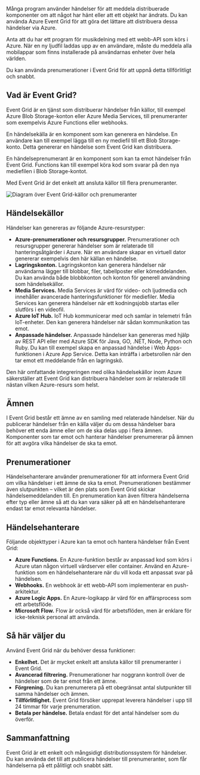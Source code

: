 Många program använder händelser för att meddela distribuerade komponenter om att något har hänt eller att ett objekt har ändrats. Du kan använda Azure Event Grid för att göra det lättare att distribuera dessa händelser via Azure.

Anta att du har ett program för musikdelning med ett webb-API som körs i Azure. När en ny ljudfil laddas upp av en användare, måste du meddela alla mobilappar som finns installerade på användarnas enheter över hela världen.

Du kan använda prenumerationer i Event Grid för att uppnå detta tillförlitligt och snabbt.

## <a name="what-is-event-grid"></a>Vad är Event Grid?

Event Grid är en tjänst som distribuerar händelser från källor, till exempel Azure Blob Storage-konton eller Azure Media Services, till prenumeranter som exempelvis Azure Functions eller webhooks.

En händelsekälla är en komponent som kan generera en händelse. En användare kan till exempel lägga till en ny mediefil till ett Blob Storage-konto. Detta genererar en händelse som Event Grid kan distribuera.

En händelseprenumerant är en komponent som kan ta emot händelser från Event Grid. Functions kan till exempel köra kod som svarar på den nya mediefilen i Blob Storage-kontot.

Med Event Grid är det enkelt att ansluta källor till flera prenumeranter.

![Diagram över Event Grid-källor och prenumeranter](../images/6-event-grid.png)

## <a name="event-sources"></a>Händelsekällor

Händelser kan genereras av följande Azure-resurstyper:

- **Azure-prenumerationer och resursgrupper.** Prenumerationer och resursgrupper genererar händelser som är relaterade till hanteringsåtgärder i Azure. När en användare skapar en virtuell dator genererar exempelvis den här källan en händelse.
- **Lagringskonton.** Lagringskonton kan generera händelser när användarna lägger till blobbar, filer, tabellposter eller kömeddelanden. Du kan använda både blobbkonton och konton för generell användning som händelsekällor.
- **Media Services.** Media Services är värd för video- och ljudmedia och innehåller avancerade hanteringsfunktioner för mediefiler. Media Services kan generera händelser när ett kodningsjobb startas eller slutförs i en videofil.
- **Azure IoT Hub.** IoT Hub kommunicerar med och samlar in telemetri från IoT-enheter. Den kan generera händelser när sådan kommunikation tas emot.
- **Anpassade händelser.** Anpassade händelser kan genereras med hjälp av REST API eller med Azure SDK för Java, GO, .NET, Node, Python och Ruby. Du kan till exempel skapa en anpassad händelse i Web Apps-funktionen i Azure App Service. Detta kan inträffa i arbetsrollen när den tar emot ett meddelande från en lagringskö.

Den här omfattande integreringen med olika händelsekällor inom Azure säkerställer att Event Grid kan distribuera händelser som är relaterade till nästan vilken Azure-resurs som helst.

## <a name="topics"></a>Ämnen

I Event Grid består ett ämne av en samling med relaterade händelser. När du publicerar händelser från en källa väljer du om dessa händelser bara behöver ett enda ämne eller om de ska delas upp i flera ämnen. Komponenter som tar emot och hanterar händelser prenumererar på ämnen för att avgöra vilka händelser de ska ta emot.

## <a name="subscriptions"></a>Prenumerationer

Händelsehanterare använder prenumerationer för att informera Event Grid om vilka händelser i ett ämne de ska ta emot. Prenumerationen bestämmer även slutpunkten – vilket är den plats som Event Grid skickar händelsemeddelanden till. En prenumeration kan även filtrera händelserna efter typ eller ämne så att du kan vara säker på att en händelsehanterare endast tar emot relevanta händelser.

## <a name="event-handlers"></a>Händelsehanterare

Följande objekttyper i Azure kan ta emot och hantera händelser från Event Grid:

- **Azure Functions.** En Azure-funktion består av anpassad kod som körs i Azure utan någon virtuell värdserver eller container. Använd en Azure-funktion som en händelsehanterare när du vill koda ett anpassat svar på händelsen.
- **Webhooks.** En webhook är ett webb-API som implementerar en push-arkitektur.
- **Azure Logic Apps.** En Azure-logikapp är värd för en affärsprocess som ett arbetsflöde.
- **Microsoft Flow.** Flow är också värd för arbetsflöden, men är enklare för icke-teknisk personal att använda.

## <a name="how-to-choose"></a>Så här väljer du

Använd Event Grid när du behöver dessa funktioner:

- **Enkelhet.** Det är mycket enkelt att ansluta källor till prenumeranter i Event Grid.
- **Avancerad filtrering.** Prenumerationer har noggrann kontroll över de händelser som de tar emot från ett ämne.
- **Förgrening.** Du kan prenumerera på ett obegränsat antal slutpunkter till samma händelser och ämnen.
- **Tillförlitlighet.** Event Grid försöker upprepat leverera händelser i upp till 24 timmar för varje prenumeration.
- **Betala per händelse.** Betala endast för det antal händelser som du överför.

## <a name="summary"></a>Sammanfattning

Event Grid är ett enkelt och mångsidigt distributionssystem för händelser. Du kan använda det till att publicera händelser till prenumeranter, som får händelserna på ett pålitligt och snabbt sätt.